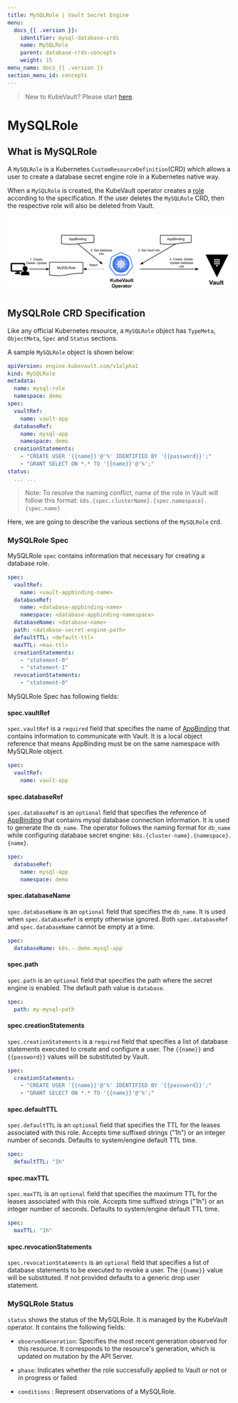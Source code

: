 ```yaml
---
title: MySQLRole | Vault Secret Engine
menu:
  docs_{{ .version }}:
    identifier: mysql-database-crds
    name: MySQLRole
    parent: database-crds-concepts
    weight: 15
menu_name: docs_{{ .version }}
section_menu_id: concepts
---
```


> New to KubeVault? Please start [here](/docs/concepts/README.md).

# MySQLRole

## What is MySQLRole

A `MySQLRole` is a Kubernetes `CustomResourceDefinition`(CRD) which allows a user to create a database secret engine role in a Kubernetes native way.

When a `MySQLRole` is created, the KubeVault operator creates a
[role](https://www.vaultproject.io/api/secret/databases/index.html#create-role) according to the specification.
If the user deletes the `MySQLRole` CRD, then the respective role will also be deleted from Vault.

![MySQLRole CRD](/docs/images/concepts/mysql_role.svg)

## MySQLRole CRD Specification

Like any official Kubernetes resource, a `MySQLRole` object has `TypeMeta`, `ObjectMeta`, `Spec` and `Status` sections.

A sample `MySQLRole` object is shown below:

```yaml
apiVersion: engine.kubevault.com/v1alpha1
kind: MySQLRole
metadata:
  name: mysql-role
  namespace: demo
spec:
  vaultRef:
    name: vault-app
  databaseRef:
    name: mysql-app
    namespace: demo
  creationStatements:
    - "CREATE USER '{{name}}'@'%' IDENTIFIED BY '{{password}}';"
    - "GRANT SELECT ON *.* TO '{{name}}'@'%';"
status:
  ... ...
```

> Note: To resolve the naming conflict, name of the role in Vault will follow this format: `k8s.{spec.clusterName}.{spec.namespace}.{spec.name}`

Here, we are going to describe the various sections of the `MySQLRole` crd.

### MySQLRole Spec

MySQLRole `spec` contains information that necessary for creating a database role.

```yaml
spec:
  vaultRef:
    name: <vault-appbinding-name>
  databaseRef:
    name: <database-appbinding-name>
    namespace: <database-appbinding-namespace>
  databaseName: <database-name>
  path: <database-secret-engine-path>
  defaultTTL: <default-ttl>
  maxTTL: <max-ttl>
  creationStatements:
    - "statement-0"
    - "statement-1"
  revocationStatements:
    - "statement-0"
```

MySQLRole Spec has following fields:

#### spec.vaultRef

`spec.vaultRef` is a `required` field that specifies the name of [AppBinding](/docs/concepts/vault-server-crds/auth-methods/appbinding.md) that contains information to communicate with Vault.
 It is a local object reference that means AppBinding must be on the same namespace with MySQLRole object.

```yaml
spec:
  vaultRef:
    name: vault-app
```

#### spec.databaseRef

`spec.databaseRef` is an `optional` field that specifies the reference of [AppBinding](/docs/concepts/vault-server-crds/auth-methods/appbinding.md)
that contains mysql database connection information. It is used to generate the `db_name`. The operator follows the naming format
for `db_name` while configuring database secret engine: `k8s.{cluster-name}.{namespace}.{name}`.

```yaml
spec:
  databaseRef:
    name: mysql-app
    namespace: demo
```

#### spec.databaseName

`spec.databaseName` is an `optional` field that specifies the `db_name`. It is used when `spec.databaseRef` is empty otherwise ignored.
Both `spec.databaseRef` and `spec.databaseName` cannot be empty at a time.

```yaml
spec:
  databaseName: k8s.-.demo.mysql-app
```

#### spec.path

`spec.path` is an `optional` field that specifies the path where the secret engine
is enabled. The default path value is `database`.

```yaml
spec:
  path: my-mysql-path
```

#### spec.creationStatements

`spec.creationStatements` is a `required` field that specifies a list of database statements executed to create and configure a user.
The `{{name}}` and `{{password}}` values will be substituted by Vault.

```yaml
spec:
  creationStatements:
    - "CREATE USER '{{name}}'@'%' IDENTIFIED BY '{{password}}';"
    - "GRANT SELECT ON *.* TO '{{name}}'@'%';"
```

#### spec.defaultTTL

`spec.defaultTTL` is an `optional` field that specifies the TTL for the leases associated with this role.
Accepts time suffixed strings ("1h") or an integer number of seconds. Defaults to system/engine default TTL time.

```yaml
spec:
  defaultTTL: "1h"
```

#### spec.maxTTL

`spec.maxTTL` is an `optional` field that specifies the maximum TTL for the leases associated with this role.
Accepts time suffixed strings ("1h") or an integer number of seconds. Defaults to system/engine default TTL time.

```yaml
spec:
  maxTTL: "1h"
```

#### spec.revocationStatements

`spec.revocationStatements` is an `optional` field that specifies a list of database statements
to be executed to revoke a user. The `{{name}}` value will be substituted.
If not provided defaults to a generic drop user statement.

### MySQLRole Status

`status` shows the status of the MySQLRole. It is managed by the KubeVault operator. It contains the following fields:

- `observedGeneration`: Specifies the most recent generation observed for this resource. It corresponds to the resource's generation,
    which is updated on mutation by the API Server.

- `phase`: Indicates whether the role successfully applied to Vault or not or in progress or failed

- `conditions` : Represent observations of a MySQLRole.
